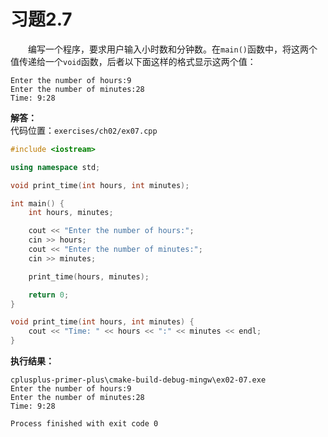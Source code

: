 # 习题2.7

&emsp;&emsp;编写一个程序，要求用户输入小时数和分钟数。在`main()`函数中，将这两个值传递给一个`void`函数，后者以下面这样的格式显示这两个值：
```
Enter the number of hours:9
Enter the number of minutes:28
Time: 9:28
```

**解答：**  
代码位置：`exercises/ch02/ex07.cpp`
```c++
#include <iostream>

using namespace std;

void print_time(int hours, int minutes);

int main() {
    int hours, minutes;

    cout << "Enter the number of hours:";
    cin >> hours;
    cout << "Enter the number of minutes:";
    cin >> minutes;

    print_time(hours, minutes);

    return 0;
}

void print_time(int hours, int minutes) {
    cout << "Time: " << hours << ":" << minutes << endl;
}
```

**执行结果：**  
```
cplusplus-primer-plus\cmake-build-debug-mingw\ex02-07.exe
Enter the number of hours:9
Enter the number of minutes:28
Time: 9:28

Process finished with exit code 0
```